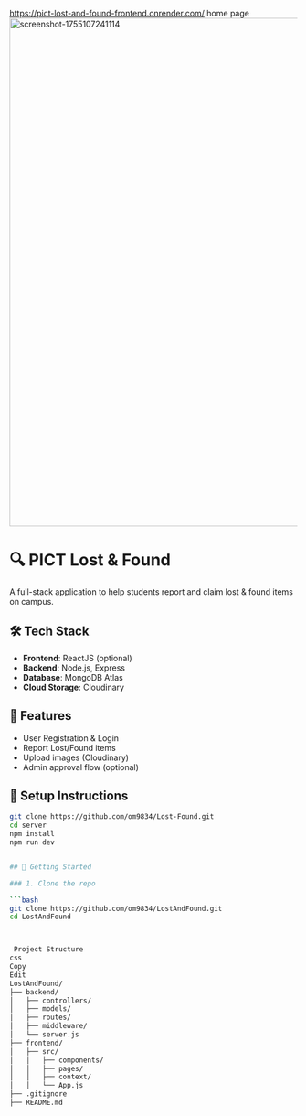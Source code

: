 https://pict-lost-and-found-frontend.onrender.com/
home page
<img width="1893" height="889" alt="screenshot-1755107241114" src="https://github.com/user-attachments/assets/272f630e-3ee5-4551-9af9-c53541d06bce" />




# 🔍 PICT Lost & Found

A full-stack application to help students report and claim lost & found items on campus.

## 🛠️ Tech Stack

- **Frontend**: ReactJS (optional)
- **Backend**: Node.js, Express
- **Database**: MongoDB Atlas
- **Cloud Storage**: Cloudinary

## 🚀 Features

- User Registration & Login
- Report Lost/Found items
- Upload images (Cloudinary)
- Admin approval flow (optional)

## 🧪 Setup Instructions

```bash
git clone https://github.com/om9834/Lost-Found.git
cd server
npm install
npm run dev


## 🚀 Getting Started

### 1. Clone the repo

```bash
git clone https://github.com/om9834/LostAndFound.git
cd LostAndFound



 Project Structure
css
Copy
Edit
LostAndFound/
├── backend/
│   ├── controllers/
│   ├── models/
│   ├── routes/
│   ├── middleware/
│   └── server.js
├── frontend/
│   ├── src/
│   │   ├── components/
│   │   ├── pages/
│   │   ├── context/
│   │   └── App.js
├── .gitignore
├── README.md
